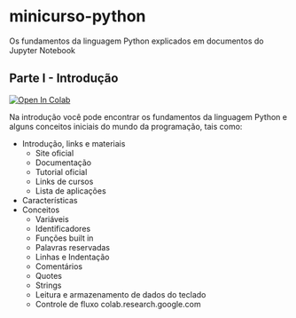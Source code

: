 # minicurso-python
Os fundamentos da linguagem Python explicados em documentos do Jupyter Notebook

## Parte I - Introdução
[![Open In Colab](https://colab.research.google.com/assets/colab-badge.svg)](https://colab.research.google.com/github/lucasgris/minicurso-python/blob/master/Minicurso_\(Python\)_Notebook.ipynb)

Na introdução você pode encontrar os fundamentos da linguagem Python e alguns conceitos iniciais do mundo da programação, tais como:

- Introdução, links e materiais
  - Site oficial
  - Documentação
  - Tutorial oficial
  - Links de cursos
  - Lista de aplicações
- Características
- Conceitos
  - Variáveis
  - Identificadores
  - Funções built in
  - Palavras reservadas
  - Linhas e Indentação
  - Comentários
  - Quotes
  - Strings
  - Leitura e armazenamento de dados do teclado
  - Controle de fluxo
colab.research.google.com
